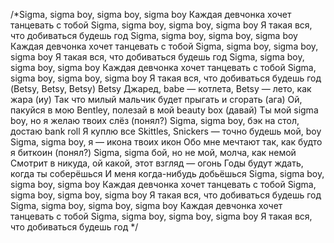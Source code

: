 /*Sigma, sigma boy, sigma boy, sigma boy
Каждая девчонка хочет танцевать с тобой
Sigma, sigma boy, sigma boy, sigma boy
Я такая вся, что добиваться будешь год
Sigma, sigma boy, sigma boy, sigma boy
Каждая девчонка хочет танцевать с тобой
Sigma, sigma boy, sigma boy, sigma boy
Я такая вся, что добиваться будешь год
Sigma, sigma boy, sigma boy, sigma boy
Каждая девчонка хочет танцевать с тобой
Sigma, sigma boy, sigma boy, sigma boy
Я такая вся, что добиваться будешь год
(Betsy, Betsy, Betsy) Betsy Джаред, babe — котлета, Betsy — лето, как жара (иу)
Так что милый мальчик будет прыгать и сгорать (ага)
Ой, пакуйся в мою Bentley, полезай в мой beauty box (давай)
Ты мой sigma boy, но я желаю твоих слёз (понял?)
Sigma, sigma boy, бэк на стол, достаю bank roll
Я куплю все Skittles, Snickers — точно будешь мой, boy
Sigma, sigma boy, я — икона твоих икон
Обо мне мечтают так, как будто я биткоин (понял?)
Sigma, sigma бой, но не мой, молча, как немой
Смотрит в никуда, ой какой, этот взгляд — огонь
Годы будут ждать, когда ты соберёшься
И меня когда-нибудь добьёшься
Sigma, sigma boy, sigma boy, sigma boy
Каждая девчонка хочет танцевать с тобой
Sigma, sigma boy, sigma boy, sigma boy
Я такая вся, что добиваться будешь год
Sigma, sigma boy, sigma boy, sigma boy
Каждая девчонка хочет танцевать с тобой
Sigma, sigma boy, sigma boy, sigma boy
Я такая вся, что добиваться будешь год */
